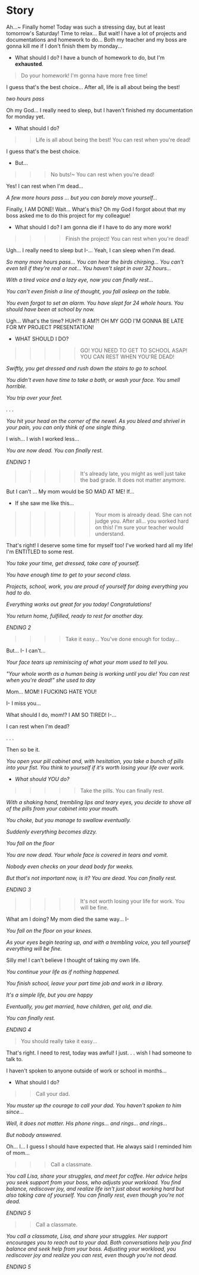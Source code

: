 # Story

Ah...~ Finally home! Today was such a stressing day, but at least tomorrow's Saturday! Time to relax... But wait! I have a lot of projects and documentations and homework to do... Both my teacher and my boss are gonna kill me if I don't finish them by monday...

* What should I do? I have a bunch of homework to do, but I'm **exhausted**.

> Do your homework! I'm gonna have more free time!

I guess that's the best choice... After all, life is all about being the best!

*two hours pass*

Oh my God...  I really need to sleep, but I haven't finished my documentation for monday yet. 

* What should I do?

>> Life is all about being the best! You can rest when you're dead!

I guess that's the best choice. 

* But...

>>> No buts!~ You can rest when you're dead!

Yes! I can rest when I'm dead...

*A few more hours pass ... but you can barely move yourself...*

Finally, I AM DONE! Wait... What's this? Oh my God I forgot about that my boss asked me to do this project for my colleague! 

* What should I do? I am gonna die if I have to do any more work!

>>>> Finish the project! You can rest when you're dead!

Ugh... I really need to sleep but I-... Yeah, I can sleep when I'm dead.

*So many more hours pass... You can hear the birds chirping... You can't even tell if they're real or not... You haven't slept in over 32 hours...*

*With a tired voice and a lazy eye, now you can finally rest...*

*You can't even finish a line of thought, you fall asleep on the table.*

*You even forgot to set an alarm. You have slept for 24 whole hours. You should have been at school by now.*

Ugh... What's the time? HUH?! 8 AM?! OH MY GOD I'M GONNA BE LATE FOR MY PROJECT PRESENTATION!

* WHAT SHOULD I DO?

>>>>> GO! YOU NEED TO GET TO SCHOOL ASAP! YOU CAN REST WHEN YOU'RE DEAD!

*Swiftly, you get dressed and rush down the stairs to go to school.*

*You didn't even have time to take a bath, or wash your face. You smell horrible.*

*You trip over your feet.*

*. . .*

*You hit your head on the corner of the newel. As you bleed and shrivel in your pain, you can only think of one single thing.*

I wish... I wish I worked less...

*You are now dead. You can finally rest.*

_ENDING 1_


>>>>> It's already late, you might as well just take the bad grade. It does not matter anymore.

But I can't ... My mom would be SO MAD AT ME! If... 

* If she saw me like this...

>>>>>> Your mom is already dead. She can not judge you. After all... you worked hard on this! I'm sure your teacher would understand.

That's right! I deserve some time for myself too! I've worked hard all my life! I'm ENTITLED to some rest.

*You take your time, get dressed, take care of yourself.*

*You have enough time to get to your second class.*

*Projects, school, work, you are proud of yourself for doing everything you had to do.*

*Everything works out great for you today! Congratulations!*

*You return home, fulfilled, ready to rest for another day.*

_ENDING 2_

>>>> Take it easy... You've done enough for today...

But... I- I can't...

*Your face tears up reminiscing of what your mom used to tell you.*

*"Your whole worth as a human being is working until you die! You can rest when you're dead!" she used to day*

Mom... MOM! I FUCKING HATE YOU! 

I- I miss you... 

What should I do, mom!? I AM SO TIRED! I-... 

I can rest when I'm dead? 

. . . 

Then so be it.

*You open your pill cabinet and, with hesitation, you take a bunch of pills into your fist. You think to yourself if it's worth losing your life over work.* 

* *What should YOU do?*

>>>>> Take the pills. You can finally rest.

*With a shaking hand, trembling lips and teary eyes, you decide to shove all of the pills from your cabinet into your mouth.* 

*You choke, but you manage to swallow eventually.*

*Suddenly everything becomes dizzy.*

*You fall on the floor*

*You are now dead. Your whole face is covered in tears and vomit.*

*Nobody even checks on your dead body for weeks.*

*But that's not important now, is it? You are dead. You can finally rest.*

_ENDING 3_

>>>>> It's not worth losing your life for work. You will be fine.

What am I doing? My mom died the same way... I-

*You fall on the floor on your knees.*

*As your eyes begin tearing up, and with a trembling voice, you tell yourself everything will be fine.*

Silly me! I can't believe I thought of taking my own life. 

*You continue your life as if nothing happened.*

*You finish school, leave your part time job and work in a library.*

*It's a simple life, but you are happy*

*Eventually, you get married, have children, get old, and die.*

*You can finally rest.*

_ENDING 4_


> You should really take it easy...

That's right. I need to rest, today was awful! I just. . . wish I had someone to talk to. 

I haven't spoken to anyone outside of work or school in months... 

* What should I do?

>> Call your dad.

*You muster up the courage to call your dad. You haven't spoken to him since...*

*Well, it does not matter. His phone rings... and rings... and rings...*

*But nobody answered.*

Oh... I... I guess I should have expected that. He always said I reminded him of mom... 

>>> Call a classmate.

*You call Lisa, share your struggles, and meet for coffee. Her advice helps you seek support from your boss, who adjusts your workload. You find balance, rediscover joy, and realize life isn't just about working hard but also taking care of yourself. You can finally rest, even though you're not dead.*

_ENDING 5_

>> Call a classmate.

*You call a classmate, Lisa, and share your struggles. Her support encourages you to reach out to your dad. Both conversations help you find balance and seek help from your boss. Adjusting your workload, you rediscover joy and realize you can rest, even though you're not dead.*

_ENDING 5_